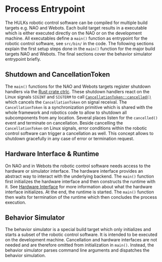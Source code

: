 # Process Entrypoint

The HULKs robotic control software can be compiled for multiple build targets e.g. NAO and Webots. Each build target results in a executable which is either executed directly on the NAO or on the development machine. All executables define a `main()` function as entrypoint for the robotic control software, see `src/bin/` in the code. The following sections explain the first setup steps done in the `main()` function for the major build targets NAO and Webots. The final sections cover the behavior simulator entrypoint briefly.

## Shutdown and CancellationToken

The `main()` functions for the NAO and Webots targets register shutdown handlers via the [Rust crate ctrlc](https://docs.rs/ctrlc/latest/ctrlc/).
These shutdown handlers react on the Linux signals `SIGINT` and `SIGTERM` to call [`CancellationToken::cancelled()`](https://docs.rs/tokio-util/latest/tokio_util/sync/struct.CancellationToken.html#method.cancel) which cancels the `CancellationToken` on signal receival.
The `CancellationToken` is a synchronization primitive which is shared with the whole framework and robotics code to allow to shutdown all subcomponents from any location.
Several places listen for the `cancelled()` event and terminate on cancellation.
Beside cancelling the `CancellationToken` on Linux signals, error conditions within the robotic control software can trigger a cancellation as well.
This concept allows to shutdown gracefully in any case of error or termination request.

## Hardware Interface & Runtime

On NAO and in Webots the robotic control software needs access to the hardware or simulator interface.
The hardware interface provides an abstract way to interact with the underlying backend.
The `main()` function first initializes the hardware interface and then constructs the runtime with it.
See [Hardware Interface](./hardware_interface.md) for more information about what the hardware interface initializes.
At the end, the runtime is started.
The `main()` function then waits for termination of the runtime which then concludes the process execution.

## Behavior Simulator

The behavior simulator is a special build target which only initializes and starts a subset of the robotic control software.
It is intended to be executed on the development machine.
Cancellation and hardware interfaces are not needed and are therefore omitted from initialization in `main()`.
Instead, the behavior simulator parses command line arguments and dispatches the behavior simulation.
